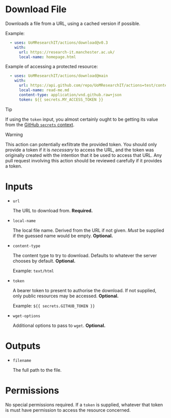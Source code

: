 # Download File

Downloads a file from a URL, using a cached version if possible.

Example:
```yml
  - uses: UoMResearchIT/actions/download@v0.3
    with:
      url: https://research-it.manchester.ac.uk/
      local-name: homepage.html
```

Example of accessing a protected resource:
```yml
  - uses: UoMResearchIT/actions/download@main
    with:
      url: https://api.github.com/repo/UoMResearchIT/actions=test/contents/README.md
      local-name: read-me.md
      content-type: application/vnd.github.raw+json
      token: ${{ secrets.MY_ACCESS_TOKEN }}
```

> [!TIP]
> If using the `token` input, you almost certainly ought to be getting its value from the
> [GitHub `secrets` context](https://docs.github.com/en/actions/security-for-github-actions/security-guides/using-secrets-in-github-actions).

> [!WARNING]
> This action can potentially exfiltrate the provided token. You should only provide a token if it is _necessary_ to access the URL, and the token was originally created with the intention that it be used to access that URL. Any pull request involving this action should be reviewed carefully if it provides a token.


# Inputs
* `url`

  The URL to download from. **Required.**

* `local-name`

  The local file name. Derived from the URL if not given.
  _Must_ be supplied if the guessed name would be empty. **Optional.**

* `content-type`

  The content type to try to download.
  Defaults to whatever the server chooses by default. **Optional.**

  Example: `text/html`

* `token`

  A bearer token to present to authorise the download.
  If not supplied, only public resources may be accessed. **Optional.**

  Example: `${{ secrets.GITHUB_TOKEN }}`

* `wget-options`

  Additional options to pass to `wget`. **Optional.**

# Outputs
* `filename`

  The full path to the file.

# Permissions
No special permissions required.
If a `token` is supplied, whatever that token is must have permission to access the resource concerned.
